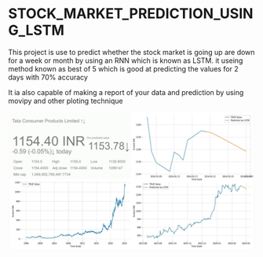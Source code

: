 # STOCK_MARKET_PREDICTION_USING_LSTM
This project is use to predict whether the stock market is going up are down for a week or month by using an RNN which is known as LSTM. it useing method known as best of 5 which is good at predicting the values for 2 days with 70% accuracy

It ia also capable of making a report of your data and prediction by using movipy and other ploting technique 

![alt text](https://github.com/D-mafioso-quasar/STOCK_MARKET_PREDICTION_USING_LSTM/blob/main/static/frame_devil/43.png?raw=true)
